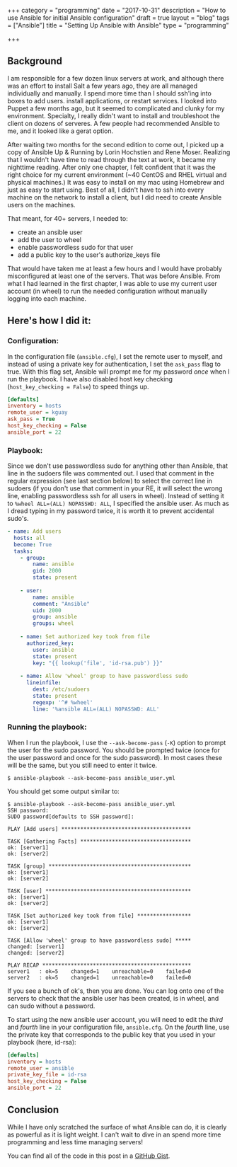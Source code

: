 +++
category = "programming"
date = "2017-10-31"
description = "How to use Ansible for initial Ansible configuration"
draft = true
layout = "blog"
tags = ["Ansible"]
title = "Setting Up Ansible with Ansible"
type = "programming"

+++
## Background

I am responsible for a few dozen linux servers at work, and although there was an effort to install Salt a few years ago, they are all managed individually and manually. I spend more time than I should ssh'ing into boxes to add users. install applications, or restart services. I looked into Puppet a few months ago, but it seemed to complicated and clunky for my environment. Specialty, I really didn't want to install and troubleshoot the client on dozens of serveres. A few people had recommended Ansible to me, and it looked like a gerat option.
<!-- more -->
After waiting two months for the second edition to come out, I picked up a copy of Ansible Up & Running by Lorin Hochstien and Rene Moser. Realizing that I wouldn't have time to read through the text at work, it became my nighttime reading. After only one chapter, I felt confident that it was the right choice for my current environment (~40 CentOS and RHEL virtual and physical machines.) It was easy to install on my mac using Homebrew and just as easy to start using. Best of all, I didn't have to ssh into every machine on the network to install a client, but I did need to create Ansible users on the machines.

That meant, for 40+ servers, I needed to:
 - create an ansible user
 - add the user to wheel
 - enable passwordless sudo for that user
 - add a public key to the user's authorize_keys file

That would have taken me at least a few hours and I would have probably misconfigured at least one of the servers. That was before Ansible. From what I had learned in the first chapter, I was able to use my current user account (in wheel) to run the needed configuration without manually logging into each machine.

## Here's how I did it:

### Configuration:

In the configuration file (`ansible.cfg`), I set the remote user to myself, and instead of using a private key for authentication, I set the `ask_pass` flag to true. With this flag set, Ansible will prompt me for my password *once* when I run the playbook. I have also disabled host key checking (`host_key_checking = False`) to speed things up.

```ini
[defaults]
inventory = hosts
remote_user = kguay
ask_pass = True
host_key_checking = False
ansible_port = 22
```

### Playbook:
Since we don't use passwordless sudo for anything other than Ansible, that line in the sudoers file was commented out. I used that comment in the regular expression (see last section below) to select the correct line in sudoers (if you don't use that comment in your RE, it will select the wrong line, enabling passwordless ssh for all users in wheel). Instead of setting it to `%wheel ALL=(ALL) NOPASSWD: ALL`, I specified the ansible user. As much as I dread typing in my password twice, it is worth it to prevent accidental sudo's.

```yaml
- name: Add users
  hosts: all
  become: True
  tasks:
    - group:
        name: ansible
        gid: 2000
        state: present
    
    - user:
        name: ansible
        comment: "Ansible"
        uid: 2000
        group: ansible
        groups: wheel
    
    - name: Set authorized key took from file
      authorized_key:
        user: ansible
        state: present
        key: "{{ lookup('file', 'id-rsa.pub') }}"
    
    - name: Allow 'wheel' group to have passwordless sudo
      lineinfile:
        dest: /etc/sudoers
        state: present
        regexp: '^# %wheel'
        line: '%ansible ALL=(ALL) NOPASSWD: ALL'
```

### Running the playbook:

When I run the playbook, I use the `--ask-become-pass` (`-K`) option to prompt the user for the sudo password. You should be prompted twice (once for the user password and once for the sudo password). In most cases these will be the same, but you still need to enter it twice.

```
$ ansible-playbook --ask-become-pass ansible_user.yml
```

You should get some output similar to:

```
$ ansible-playbook --ask-become-pass ansible_user.yml
SSH password:
SUDO password[defaults to SSH password]:

PLAY [Add users] *****************************************

TASK [Gathering Facts] ***********************************
ok: [server1]
ok: [server2]

TASK [group] *********************************************
ok: [server1]
ok: [server2]

TASK [user] **********************************************
ok: [server1]
ok: [server2]

TASK [Set authorized key took from file] *****************
ok: [server1]
ok: [server2]

TASK [Allow 'wheel' group to have passwordless sudo] *****
changed: [server1]
changed: [server2]

PLAY RECAP ***********************************************
server1   : ok=5    changed=1    unreachable=0    failed=0
server2   : ok=5    changed=1    unreachable=0    failed=0
```

If you see a bunch of ok's, then you are done. You can log onto one of the servers to check that the ansible user has been created, is in wheel, and can sudo without a password.

To start using the new ansible user account, you will need to edit the *third* and *fourth* line in your configuration file, `ansible.cfg`. On the *fourth* line, use the private key that corresponds to the public key that you used in your playbook (here, id-rsa):

```ini
[defaults]
inventory = hosts
remote_user = ansible
private_key_file = id-rsa
host_key_checking = False
ansible_port = 22
```

## Conclusion

While I have only scratched the surface of what Ansible can do, it is clearly as powerful as it is light weight. I can't wait to dive in an spend more time programming and less time managing servers!

You can find all of the code in this post in a [ GitHub Gist](https://gist.github.com/kguay/7c3122aedb1b19eba69fc3fbe5c420de).

<!-- This code is available as a [Gist](https://gist.github.com/kguay/7c3122aedb1b19eba69fc3fbe5c420de). -->